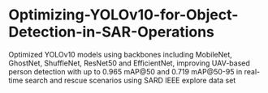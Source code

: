 # Optimizing-YOLOv10-for-Object-Detection-in-SAR-Operations
Optimized YOLOv10 models using backbones including MobileNet, GhostNet, ShuffleNet, ResNet50 and EfficientNet, improving UAV-based person detection with up to 0.965 mAP@50 and 0.719 mAP@50-95 in real-time search and rescue scenarios using SARD IEEE explore data set
